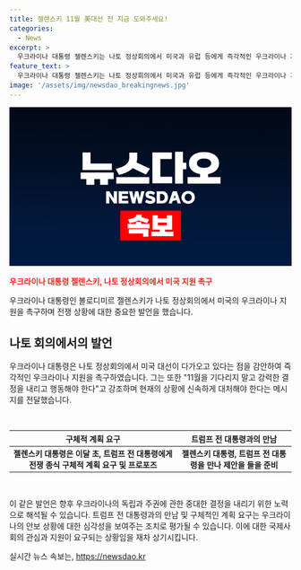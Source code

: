 ```yaml
---
title: 젤렌스키 11월 美대선 전 지금 도와주세요!
categories:
  - News
excerpt: >
  우크라이나 대통령 젤렌스키는 나토 정상회의에서 미국과 유럽 등에게 즉각적인 우크라이나 지원을 촉구했다. 그는 미국 대선을 앞두고 있는 상황을 고려하여 11월까지 기다리지 말고 현재 강력한 결정을 내리고 행동해야 한다고 강조했다. 미래 미국 대통령에 대한 우려를 나타내며, 11월을 기다리지 말아야 한다는 취지로 트럼프 전 대통령과의 관련 발언도 하였다. 젤렌스키 대통령은 트럼프와의 만남을 통해 전쟁 종식에 관한 구체적 계획을 들을 준비가 되어 있다고 밝혔다.
feature_text: >
  우크라이나 대통령 젤렌스키는 나토 정상회의에서 미국과 유럽 등에게 즉각적인 우크라이나 지원을 촉구했다. 그는 미국 대선을 앞두고 있는 상황을 고려하여 11월까지 기다리지 말고 현재 강력한 결정을 내리고 행동해야 한다고 강조했다. 미래 미국 대통령에 대한 우려를 나타내며, 11월을 기다리지 말아야 한다는 취지로 트럼프 전 대통령과의 관련 발언도 하였다. 젤렌스키 대통령은 트럼프와의 만남을 통해 전쟁 종식에 관한 구체적 계획을 들을 준비가 되어 있다고 밝혔다.
image: '/assets/img/newsdao_breakingnews.jpg'
---
```


<p><img src="/assets/img/newsdao_breakingnews.jpg" alt="cryptoinkorea 속보" /></p>

<p><b><span style="color: #ee2323;">우크라이나 대통령 젤렌스키, 나토 정상회의에서 미국 지원 촉구</span></b></p>

<p>우크라이나 대통령인 볼로디미르 젤렌스키가 나토 정상회의에서 미국의 우크라이나 지원을 촉구하며 전쟁 상황에 대한 중요한 발언을 했습니다.</p>

<h2 data-ke-size="size26">나토 회의에서의 발언</h2>

<p>우크라이나 대통령은 나토 정상회의에서 미국 대선이 다가오고 있다는 점을 감안하여 즉각적인 우크라이나 지원을 촉구하였습니다. 그는 또한 "11월을 기다리지 말고 강력한 결정을 내리고 행동해야 한다"고 강조하며 현재의 상황에 신속하게 대처해야 한다는 메시지를 전달했습니다.</p>

<p data-ke-size="size16">&nbsp;</p>

<table>
    <thead>
        <tr>
            <th>구체적 계획 요구</th>
            <th>트럼프 전 대통령과의 만남</th>
        </tr>
    </thead>
    <tbody>
        <tr>
            <td style="text-align: center; height: 17px;"><b>젤렌스키 대통령은 이달 초, 트럼프 전 대통령에게 전쟁 종식 구체적 계획 요구 및 프로포즈</b></td>
            <td style="text-align: center; height: 17px;"><b>젤렌스키 대통령, 트럼프 전 대통령을 만나 제안을 들을 준비</b></td>
        </tr>
    </tbody>
</table>

<p data-ke-size="size16">&nbsp;</p>

<p>이 같은 발언은 향후 우크라이나의 독립과 주권에 관한 중대한 결정을 내리기 위한 노력으로 해석될 수 있습니다. 트럼프 전 대통령과의 만남 및 구체적인 계획 요구는 우크라이나의 안보 상황에 대한 심각성을 보여주는 조치로 평가될 수 있습니다. 이에 대한 국제사회의 관심과 지원이 요구되는 상황임을 재차 상기시킵니다.</p>
실시간 뉴스 속보는, <a href="https://newsdao.kr" rel="dofollow">https://newsdao.kr</a>


